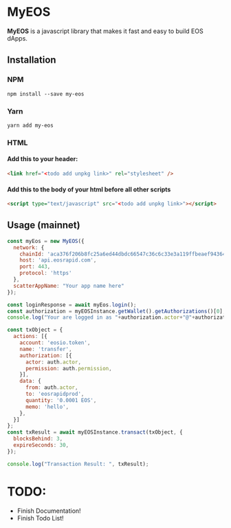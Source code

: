 # MyEOS
**MyEOS** is a javascript library that makes it fast and easy to build EOS dApps. 

## Installation 

### NPM
`npm install --save my-eos`

### Yarn
`yarn add my-eos`

### HTML
#### Add this to your header:
```html
<link href="<todo add unpkg link>" rel="stylesheet" />
```

#### Add this to the body of your html before all other scripts
```html
<script type="text/javascript" src="<todo add unpkg link>"></script>
```


## Usage (mainnet)
```javascript
const myEos = new MyEOS({
  network: {
    chainId: 'aca376f206b8fc25a6ed44dbdc66547c36c6c33e3a119ffbeaef943642f0e906',
    host: 'api.eosrapid.com',
    port: 443,
    protocol: 'https'
  },
  scatterAppName: "Your app name here"
});

const loginResponse = await myEos.login();
const authorization = myEOSInstance.getWallet().getAuthorizations()[0];
console.log("Your are logged in as "+authorization.actor+"@"+authorization.permission);

const txObject = {
  actions: [{
    account: 'eosio.token',
    name: 'transfer',
    authorization: [{
      actor: auth.actor,
      permission: auth.permission,
    }],
    data: {
      from: auth.actor,
      to: 'eosrapidprod',
      quantity: '0.0001 EOS',
      memo: 'hello',
    },
  }]
};
const txResult = await myEOSInstance.transact(txObject, {
  blocksBehind: 3,
  expireSeconds: 30,
});

console.log("Transaction Result: ", txResult);
```

# TODO:
- Finish Documentation!
- Finish Todo List!
